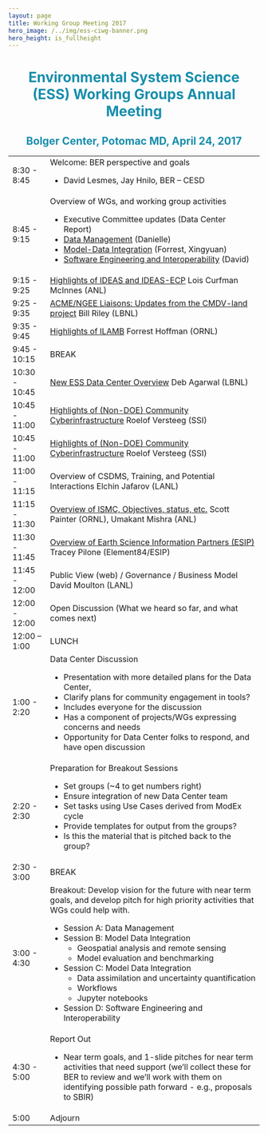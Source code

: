 ```yaml
---
layout: page
title: Working Group Meeting 2017
hero_image: /../img/ess-ciwg-banner.png
hero_height: is_fullheight
---
```


<h1 style="text-align:center;color:rgb(24,142,172)"> 
  Environmental System Science (ESS) Working Groups Annual Meeting 
</h1>
<h2 style="text-align:center;color:rgb(24,142,172)">
  Bolger Center, Potomac MD, April 24, 2017
</h2>

<div>
<table style="width: 100%">
    <colgroup>
       <col span="1" style="width: 15%;">
       <col span="1" style="width: 85%;">
    </colgroup>
<tbody>

<tr>
<td>8:30 - 8:45</td>
<td>Welcome: BER perspective and goals
<ul>
<li>David Lesmes, Jay Hnilo, BER – CESD</li>
</ul>
</td>
</tr>

<tr>
<td>8:45 - 9:15</td>
<td>Overview of WGs, and working group activities
<ul>
<li>Executive Committee updates (Data Center Report)</li>
<li><a href="/events/working_group_meeting_2017/CESD_CWG-Data-Management-ESS-PI2017.pdf">Data Management</a> (Danielle)  </li>
<li><a href="/events/working_group_meeting_2017/CESD-CIWG_Model-Data-Integration_2017.pdf">Model-Data Integration</a> (Forrest, Xingyuan)</li>
<li><a href="/events/working_group_meeting_2017/ESS-WG-SEI-AnnualMeeting-2017.pdf">Software Engineering and Interoperability</a> (David)</li>
</ul>
</td>
</tr>

<tr>
<td>9:15 - 9:25</td>
<td><a href="/events/working_group_meeting_2017/ideas-productivity-overview-ess-wg2017.pdf">Highlights of IDEAS and IDEAS-ECP</a> Lois Curfman McInnes (ANL)</td>
</tr>

<tr>
<td>9:25 - 9:35</td>
<td><a href="/events/working_group_meeting_2017/CMDV_Description_ESS_Data_Mtg_Apr-2017_Riley.pdf">ACME/NGEE Liaisons: Updates from the CMDV-land project</a> Bill Riley (LBNL)</td>
</tr>

<tr>
<td>9:35 - 9:45</td>
<td><a href="/events/working_group_meeting_2017/Hoffman_CESD-CIWG_20170424.pdf">Highlights of ILAMB</a> Forrest Hoffman (ORNL)</td>
</tr>

<tr>
<td>9:45 - 10:15</td>
<td>BREAK</td>
</tr>

<tr>
<td>10:30 - 10:45</td>
<td><a href="/events/working_group_meeting_2017/20170424-ESS-CI-Mtg-ESS-DIVE-Intro.pdf">New ESS Data Center Overview</a> Deb Agarwal (LBNL)</td>
</tr>

<tr>
<td>10:45 - 11:00</td>
<td><a href="/events/working_group_meeting_2017/comnunityoverview_versteeg.pdf">Highlights of (Non-DOE) Community Cyberinfrastructure</a> Roelof Versteeg (SSI)</td>
</tr>

<tr>
<td>10:45 - 11:00</td>
<td><a href="/events/working_group_meeting_2017/comnunityoverview_versteeg.pdf">Highlights of (Non-DOE) Community Cyberinfrastructure</a> Roelof Versteeg (SSI)</td>
</tr>

<tr>
<td>11:00 - 11:15</td>
<td>Overview of CSDMS, Training, and Potential Interactions Elchin Jafarov (LANL)
</td>
</tr>

<tr>
<td>11:15 - 11:30</td>
<td><a href="/events/working_group_meeting_2017/ESS_WG_Painter_Mishra_ISMC_UM.pdf">Overview of ISMC, Objectives, status, etc.</a> Scott Painter (ORNL), Umakant Mishra (ANL)
</td>
</tr>

<tr>
<td>11:30 - 11:45</td>
<td><a href="/events/working_group_meeting_2017/ESIP_DOE_April_2017_final.pdf">Overview of Earth Science Information Partners (ESIP)</a> Tracey Pilone (Element84/ESIP)
</td>
</tr>

<tr>
<td>11:45 - 12:00</td>
<td>Public View (web) / Governance / Business Model David Moulton (LANL)
</td>
</tr>

<tr>
<td>12:00 - 12:00</td>
<td>Open Discussion (What we heard so far, and what comes next)
</td>
</tr>

<tr>
<td>12:00 – 1:00</td>
<td> LUNCH
</td>
</tr>

<tr>
<td>1:00 - 2:20</td>
<td>Data Center Discussion
<ul>
<li>Presentation with more detailed plans for the Data Center, </li>
<li>Clarify plans for community engagement in tools?</li>
<li>Includes everyone for the discussion</li>
<li>Has a component of projects/WGs expressing concerns and needs</li>
<li>Opportunity for Data Center folks to respond, and have open discussion</li>
</ul>
</td>
</tr>

<tr>
<td>2:20 - 2:30</td>
<td>Preparation for Breakout Sessions
<ul>
<li>Set groups (~4 to get numbers right)</li>
<li>Ensure integration of new Data Center team </li>
<li>Set tasks using Use Cases derived from ModEx cycle</li>
<li>Provide templates for output from the groups?</li>
<li>Is this the material that is pitched back to the group?</li>
</ul>
</td>
</tr>

<tr>
<td>2:30 - 3:00</td>
<td>BREAK
</td>
</tr>

<tr>
<td>3:00 - 4:30</td>
<td>Breakout: Develop vision for the future with  near term goals, and develop pitch for high priority activities that WGs could help with.
<ul>
<li>Session A: Data Management</li>
<li>Session B: Model Data Integration
<ul>
<li>Geospatial analysis and remote sensing</li>
<li>Model evaluation and benchmarking</li>
</ul>
</li>
<li>Session C: Model Data Integration
<ul>
<li>Data assimilation and uncertainty quantification</li>
<li>Workflows</li>
<li>Jupyter notebooks</li>
</ul>
</li>
<li>Session D: Software Engineering and Interoperability</li>
</ul>
</td>
</tr>

<tr>
<td>4:30 - 5:00</td>
<td>Report Out
<ul>
<li>Near term goals, and 1-slide pitches for near term activities that need support (we’ll collect these for BER to review and we’ll work with them on identifying possible path forward - e.g., proposals to SBIR)</li>
</ul>
</td>
</tr>

<tr>
<td>5:00</td>
<td>Adjourn
</td>
</tr>

</tbody>
</table>
</div>
<p>&nbsp;&nbsp;&nbsp;&nbsp;&nbsp;</p>

